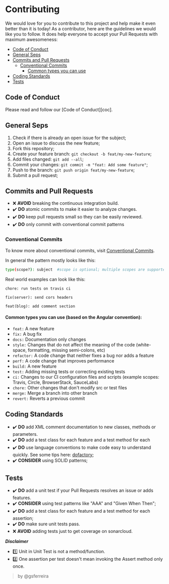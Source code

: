 # Contributing

We would love for you to contribute to this project and help make it even better than it is today!
As a contributor, here are the guidelines we would like you to follow. It does help everyone to accept your Pull Requests with maximum awesomeness:

- [Code of Conduct](#code-of-conduct)
- [General Seps](#general-seps)
- [Commits and Pull Requests](#commits-pr)
  - [Conventional Commits](#conventional-commits)
    - [Common types you can use](#commits-types)
- [Coding Standards](#coding-standards)
- [Tests](#tests)



## <a name="code-of-conduct"></a> Code of Conduct

Please read and follow our [Code of Conduct][coc].



## <a name="general-seps"></a> General Seps

1. Check if there is already an open issue for the subject;
2. Open an issue to discuss the new feature;
3. Fork this repository;
4. Create your feature branch: `git checkout -b feat/my-new-feature`;
5. Add files changed:  `git add --all`;
6. Commit your changes: `git commit -m "feat: Add some feature"`;
7. Push to the branch: `git push origin feat/my-new-feature`;
8. Submit a pull request;


## <a name="commits-pr"></a> Commits and Pull Requests

* :x: **AVOID** breaking the continuous integration build.
* :heavy_check_mark: **DO** atomic commits to make it easier to analyze changes.
* :heavy_check_mark: **DO** keep pull requests small so they can be easily reviewed.
* :heavy_check_mark: **DO** only commit with conventional commit patterns

### <a name="conventional-commits"></a> Conventional Commits
To know more about conventional commits, visit [Conventional Commits](https://conventionalcommits.org/).

In general the pattern mostly looks like this:
```sh
type(scope?): subject  #scope is optional; multiple scopes are supported (current delimiter options: "/", "\" and ",")
```

Real world examples can look like this:
```
chore: run tests on travis ci
```
```
fix(server): send cors headers
```
```
feat(blog): add comment section
```

#### <a name="commits-types"></a> Common types you can use (based on the Angular convention):

- `feat:` A new feature
- `fix:` A bug fix
- `docs:` Documentation only changes
- `style:` Changes that do not affect the meaning of the code (white-space, formatting, missing semi-colons, etc)
- `refactor:` A code change that neither fixes a bug nor adds a feature
- `perf:` A code change that improves performance
- `build:` A new feature
- `test:` Adding missing tests or correcting existing tests
- `ci:` Changes to our CI configuration files and scripts (example scopes: Travis, Circle, BrowserStack, SauceLabs)
- `chore:` Other changes that don't modify src or test files
- `merge:` Merge a branch into other branch
- `revert:` Reverts a previous commit



## <a name="coding-standards"></a> Coding Standards
* :heavy_check_mark: **DO** add XML comment documentation to new classes, methods or parameters.
* :heavy_check_mark: **DO** add a test class for each feature and a test method for each 
* :heavy_check_mark: **DO** use language conventions to make code easy to understand quickly. See some tips here: [dofactory](https://www.dofactory.com/csharp-coding-standards);
* :heavy_check_mark: **CONSIDER** using SOLID patterns;



## <a name="tests"></a> Tests
* :heavy_check_mark: **DO** add a unit test if your Pull Requests resolves an issue or adds features.
* :heavy_check_mark: **CONSIDER** using test patterns like "AAA" and "Given When Then";
* :heavy_check_mark: **DO** add a test class for each feature and a test method for each assertion;
* :heavy_check_mark: **DO** make sure unit tests pass.
* :x: **AVOID** adding tests just to get coverage on sonarcloud.

***Disclaimer***
- 1️⃣ Unit in Unit Test is not a method/function.
- 2️⃣ One assertion per test doesn't mean invoking the Assert method only once.
> by @gsferreira
